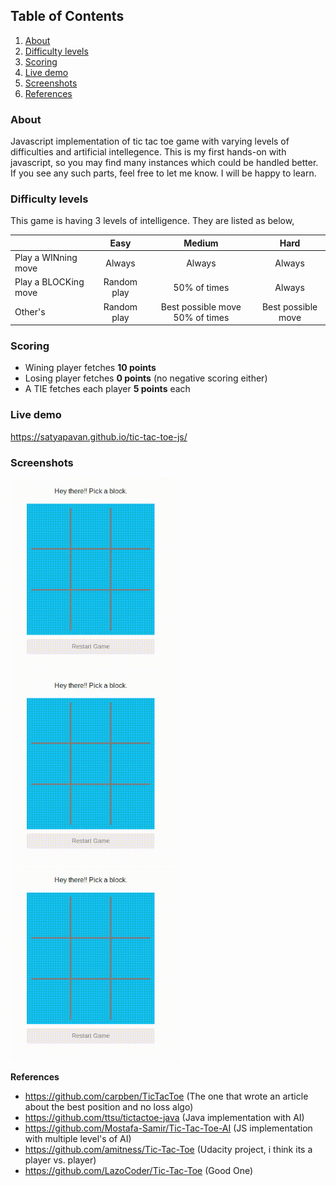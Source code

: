 ## Table of Contents
1. [About](#about)
2. [Difficulty levels](#difficulty-levels)
3. [Scoring](#scoring)
4. [Live demo](#live-demo)
5. [Screenshots](#screenshots)
6. [References](#references)


### About
Javascript implementation of tic tac toe game with varying levels of difficulties and artificial intellegence.
This is my first hands-on with javascript, so you may find many instances which could be handled better. If you see any such parts, feel free to let me know. I will be happy to learn.

### Difficulty levels
This game is having 3 levels of intelligence. They are listed as below,

|               | Easy        | Medium | Hard |
| ------------- |:-------------:|:--------:|:------:|
| Play a WINning move | Always| Always | Always |
| Play a BLOCKing move| Random play  |   50% of times | Always |
| Other's | Random play | Best possible move 50% of times | Best possible move |

### Scoring
- Wining player fetches **10 points**
- Losing player fetches **0 points** (no negative scoring either)
- A TIE fetches each player **5 points** each

### Live demo
https://satyapavan.github.io/tic-tac-toe-js/

### Screenshots 
<div>
  <img src="images/X-wins.gif" alt="X winning" width=270>
  <img src="images/O-wins.gif" alt="O Winning" width=270>
  <img src="images/XO-tie.gif" alt="Tied game" width=270>
</div>

**References**
- https://github.com/carpben/TicTacToe (The one that wrote an article about the best position and no loss algo)
- https://github.com/ttsu/tictactoe-java (Java implementation with AI)
- https://github.com/Mostafa-Samir/Tic-Tac-Toe-AI (JS implementation with multiple level's of AI)
- https://github.com/amitness/Tic-Tac-Toe (Udacity project, i think its a player vs. player)
- https://github.com/LazoCoder/Tic-Tac-Toe (Good One)
